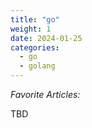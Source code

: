 ```yaml
---
title: "go"
weight: 1
date: 2024-01-25
categories:
  - go
  - golang
---
```


*Favorite Articles:*

TBD
